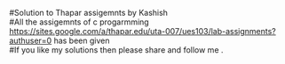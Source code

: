 #Solution to Thapar assigemnts by Kashish
</br>
#All the assigemnts of c progarmming https://sites.google.com/a/thapar.edu/uta-007/ues103/lab-assignments?authuser=0 has been given 
</br>
#If you like my solutions then please share and follow me .
